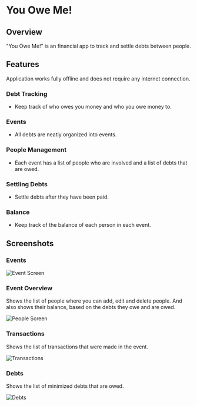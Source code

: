 # You Owe Me!

## Overview

"You Owe Me!" is an financial app to track and settle debts between people.

## Features

Application works fully offline and does not require any internet connection.

### Debt Tracking
- Keep track of who owes you money and who you owe money to.

### Events 
- All debts are neatly organized into events.

### People Management
- Each event has a list of people who are involved and a list of debts that are owed.

### Settling Debts
- Settle debts after they have been paid.

### Balance
- Keep track of the balance of each person in each event.

## Screenshots

### Events

![Event Screen](assets/Events.png)

### Event Overview
Shows the list of people where you can add, edit and delete people.
And also shows their balance, based on the debts they owe and are owed.

![People Screen](assets/Overview.png)

### Transactions
Shows the list of transactions that were made in the event.

![Transactions](assets/Transactions.png)

### Debts
Shows the list of minimized debts that are owed.

![Debts](assets/Debts.png)